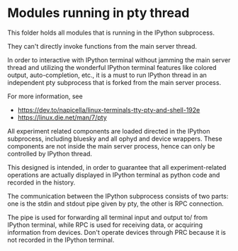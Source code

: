 # Modules running in pty thread

This folder holds all modules that is running in the IPython
subprocess.

They can't directly invoke functions from the main server thread.

In order to interactive with IPython terminal without jamming the
main server thread and utilizing the wonderful IPython terminal
features like colored output, auto-completion, etc., it is a must
to run IPython thread in an independent pty subprocess that is
forked from the main server process.

For more information, see
- https://dev.to/napicella/linux-terminals-tty-pty-and-shell-192e
- https://linux.die.net/man/7/pty

All experiment related components are loaded directed in the
IPython subprocess, including bluesky and all ophyd and device
wrappers. These components are not inside the main server process,
hence can only be controlled by IPython thread.

This designed is intended, in order to guarantee that all
experiment-related operations are actually displayed in IPython
terminal as python code and recorded in the history.

The communication between the IPython subprocess consists of two
parts: one is the stdin and stdout pipe given by pty, the other
is RPC connection.

The pipe is used for forwarding all terminal input and output to/
from IPython terminal, while RPC is used for receiving data,
or acquiring information from devices. Don't operate devices
through PRC because it is not recorded in the IPython terminal.
